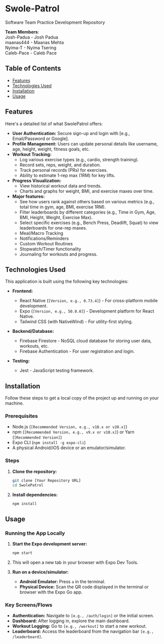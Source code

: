 # Swole-Patrol
Software Team Practice Development Repository

**Team Members**:<br/>
Josh-Padua - Josh Padua <br/>
maanas444 - Maanas Mehta <br/>
Nyima-T - Nyima Tsering <br/>
Caleb-Pace - Caleb Pace <br/>
## Table of Contents

* [Features](#features)
* [Technologies Used](#technologies-used)
* [Installation](#installation)
* [Usage](#usage)

## Features

Here's a detailed list of what SwolePatrol offers:

* **User Authentication:** Secure sign-up and login with [e.g., Email/Password or Google].
* **Profile Management:** Users can update personal details like username, age, height, weight, fitness goals, etc.
* **Workout Tracking:**
    * Log various exercise types (e.g., cardio, strength training).
    * Record sets, reps, weight, and duration.
    * Track personal records (PRs) for exercises.
    * Ability to estimate 1-rep max (1RM) for key lifts.
* **Progress Visualization:**
    * View historical workout data and trends.
    * Charts and graphs for weight, BMI, and exercise maxes over time.
* **Major features:**
    * See how users rank against others based on various metrics (e.g., total time in gym, age, BMI, exercise 1RM).
    * Filter leaderboards by different categories (e.g., Time in Gym, Age, BMI, Height, Weight, Exercise Max).
    * Select specific exercises (e.g., Bench Press, Deadlift, Squat) to view leaderboards for one-rep maxes.
    * Meal/Macro Tracking
    * Notifications/Reminders
    * Custom Workout Routines
    * Stopwatch/Timer functionality
    * Journaling for workouts and progress.

## Technologies Used

This application is built using the following key technologies:

* **Frontend:**
    * React Native (`[Version, e.g., 0.73.4]`) - For cross-platform mobile development.
    * Expo (`[Version, e.g., 50.0.0]`) - Development platform for React Native.
    * Tailwind CSS (with NativeWind) - For utility-first styling.

* **Backend/Database:**
    * Firebase Firestore - NoSQL cloud database for storing user data, workouts, etc.
    * Firebase Authentication - For user registration and login.
* **Testing:**
    * Jest - JavaScript testing framework.

## Installation

Follow these steps to get a local copy of the project up and running on your machine.

### Prerequisites

* Node.js (`[Recommended Version, e.g., v18.x or v20.x]`)
* npm (`[Recommended Version, e.g., v9.x or v10.x]`) or Yarn (`[Recommended Version]`)
* Expo CLI (`npm install -g expo-cli`)
* A physical Android/iOS device or an emulator/simulator.

### Steps

1.  **Clone the repository:**
    ```bash
    git clone [Your Repository URL]
    cd SwolePatrol
    ```
2.  **Install dependencies:**
    ```bash
    npm install
    ```

## Usage

### Running the App Locally

1.  **Start the Expo development server:**
    ```bash
    npm start
    ```
2.  This will open a new tab in your browser with Expo Dev Tools.
3.  **Run on a device/simulator:**

    * **Android Emulator:** Press `a` in the terminal.
    * **Physical Device:** Scan the QR code displayed in the terminal or browser with the Expo Go app.

### Key Screens/Flows

* **Authentication:** Navigate to `[e.g., /auth/login]` or the initial screen.
* **Dashboard:** After logging in, explore the main dashboard.
* **Workout Logging:** Go to `[e.g., /workout]` to start a new workout.
* **Leaderboard:** Access the leaderboard from the navigation bar `[e.g., /leaderboard]`.
